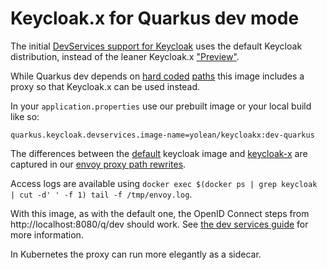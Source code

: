 # Keycloak.x for Quarkus dev mode

The initial [DevServices support for Keycloak](https://github.com/quarkusio/quarkus/pull/17364) uses the default Keycloak distribution,
instead of the leaner Keycloak.x ["Preview"](https://www.keycloak.org/downloads).

While Quarkus dev depends on [hard coded](https://github.com/quarkusio/quarkus/blob/2.1.0.Final/extensions/oidc/deployment/src/main/java/io/quarkus/oidc/deployment/devservices/keycloak/KeycloakDevServicesProcessor.java#L169) [paths](https://github.com/quarkusio/quarkus/blob/2.1.0.Final/extensions/oidc/deployment/src/main/java/io/quarkus/oidc/deployment/devservices/keycloak/KeycloakDevServicesProcessor.java#L342)
this image includes a proxy so that Keycloak.x can be used instead.

In your `application.properties` use our prebuilt image or your local build like so:

```
quarkus.keycloak.devservices.image-name=yolean/keycloakx:dev-quarkus
```

The differences between the [default](https://quay.io/quay.io/keycloak/keycloak) keycloak image and [keycloak-x](quay.io/keycloak/keycloak-x) are captured in our
[envoy proxy path rewrites](./docker-entrypoint-with-proxy.sh#L60).

Access logs are available using `docker exec $(docker ps | grep keycloak | cut -d' ' -f 1) tail -f /tmp/envoy.log`.

With this image, as with the default one, the OpenID Connect steps from http://localhost:8080/q/dev should work. See [the dev services guide](https://quarkus.io/guides/security-openid-connect-dev-services) for more information.

In Kubernetes the proxy can run more elegantly as a sidecar.
